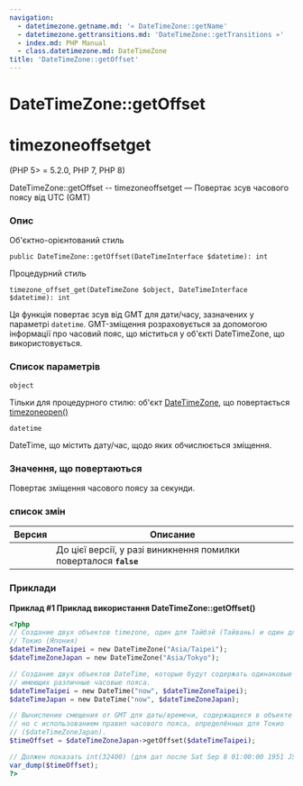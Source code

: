 ```yaml
---
navigation:
  - datetimezone.getname.md: '« DateTimeZone::getName'
  - datetimezone.gettransitions.md: 'DateTimeZone::getTransitions »'
  - index.md: PHP Manual
  - class.datetimezone.md: DateTimeZone
title: 'DateTimeZone::getOffset'
---
```

# DateTimeZone::getOffset

# timezoneoffsetget

(PHP 5> = 5.2.0, PHP 7, PHP 8)

DateTimeZone::getOffset -- timezoneoffsetget — Повертає зсув часового поясу від UTC (GMT)

### Опис

Об'єктно-орієнтований стиль

```methodsynopsis
public DateTimeZone::getOffset(DateTimeInterface $datetime): int
```

Процедурний стиль

```methodsynopsis
timezone_offset_get(DateTimeZone $object, DateTimeInterface $datetime): int
```

Ця функція повертає зсув від GMT для дати/часу, зазначених у параметрі `datetime`. GMT-зміщення розраховується за допомогою інформації про часовий пояс, що міститься у об'єкті DateTimeZone, що використовується.

### Список параметрів

`object`

Тільки для процедурного стилю: об'єкт [DateTimeZone](class.datetimezone.md), що повертається [timezoneopen()](function.timezone-open.md)

`datetime`

DateTime, що містить дату/час, щодо яких обчислюється зміщення.

### Значення, що повертаються

Повертає зміщення часового поясу за секунди.

### список змін

| Версия | Описание |
| --- | --- |
|  | До цієї версії, у разі виникнення помилки поверталося **`false`** |

### Приклади

**Приклад #1 Приклад використання **DateTimeZone::getOffset()****

```php
<?php
// Создание двух объектов timezone, один для Тайбэй (Тайвань) и один для
// Токио (Япония)
$dateTimeZoneTaipei = new DateTimeZone("Asia/Taipei");
$dateTimeZoneJapan = new DateTimeZone("Asia/Tokyo");

// Создание двух объектов DateTime, которые будут содержать одинаковые метки времени Unix, но
// имеющих различные часовые пояса.
$dateTimeTaipei = new DateTime("now", $dateTimeZoneTaipei);
$dateTimeJapan = new DateTime("now", $dateTimeZoneJapan);

// Вычисление смещения от GMT для даты/времени, содержащихся в объекте $dateTimeTaipei,
// но с использованием правил часового пояса, определённых для Токио
// ($dateTimeZoneJapan).
$timeOffset = $dateTimeZoneJapan->getOffset($dateTimeTaipei);

// Должен показать int(32400) (для дат после Sat Sep 8 01:00:00 1951 JST).
var_dump($timeOffset);
?>
```
